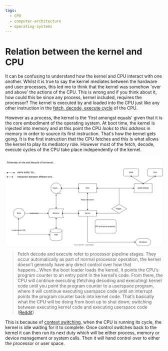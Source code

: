 ```yaml
---
tags:
  - CPU
  - computer-architecture
  - operating-systems
---
```


# Relation between the kernel and CPU

It can be confusing to understand how the kernel and CPU interact with one
another. Whilst it is true to say the kernel mediates between the hardware and
user processes, this led me to think that the kernel was somehow 'over and
above' the actions of the CPU. This is wrong and if you think about it, how
could this be since any process, kernel included, requires the processor? The
kernel is executed by and loaded into the CPU just like any other instruction in
the
[fetch, decode, execute cycle](Fetch_decode_execute.md)
of the CPU.

However as a process, the kernel is the 'first amongst equals' given that it is
the core embodiment of the operating system. At boot time, the kernel is
injected into memory and at this point the CPU _looks to this address_ in memory
in order to source its first instruction. That's how the kernel gets going. It
is the first instruction that the CPU fetches and this is what allows the kernel
to play its mediatory role. However most of the fetch, decode, execute cycles of
the CPU take place independently of the kernel.

![](/img/kernel-cpu-interaction.svg)

> Fetch decode and execute refer to processor pipeline stages. They occur
> automatically as part of normal processor operation, the kernel doesn’t
> generally have any direct control over how that happens...When the boot loader
> loads the kernel, it points the CPU’s program counter to an entry point in the
> kernel’s code. From there, the CPU will continue executing (fetching decoding
> and executing) kernel code until you point the program counter to a userspace
> program, where it will continue executing userspace code until an interrupt
> points the program counter back into kernel code. That’s basically what the
> CPU will be doing from boot up to shut down; switching between executing
> kernel code and executing userspace code
> ([Reddit]())

This is because of [context switching](), when the CPU is running its cycle, the
kernel is idle waiting for it to complete. Once control switches back to the
kernel it can then run its next duty which will be either process, memory or
device management or system calls. Then it will hand control over to either the
processor or user space.
